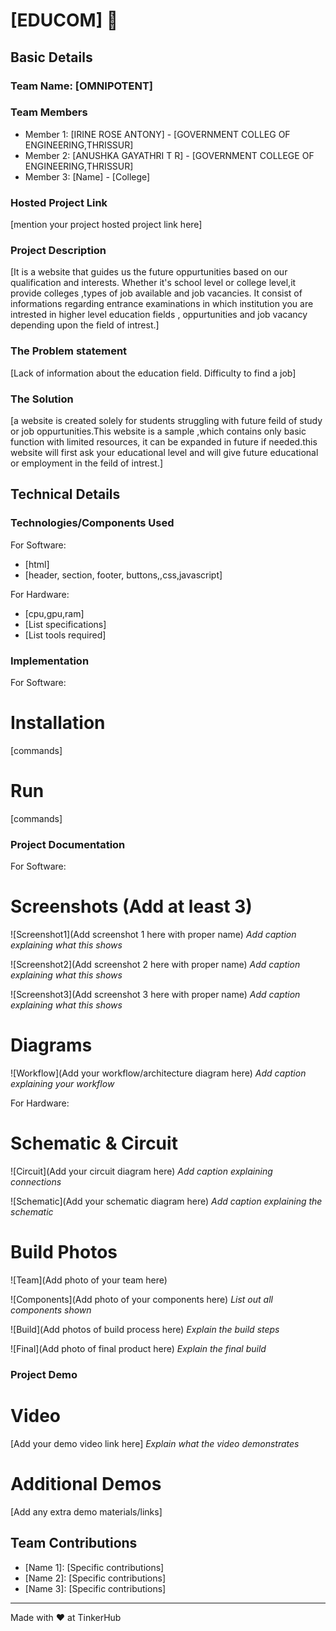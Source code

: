 

# [EDUCOM] 🎯


## Basic Details
### Team Name: [OMNIPOTENT]


### Team Members
- Member 1: [IRINE ROSE ANTONY] - [GOVERNMENT COLLEG OF ENGINEERING,THRISSUR]
- Member 2: [ANUSHKA GAYATHRI T R] - [GOVERNMENT COLLEGE OF ENGINEERING,THRISSUR]
- Member 3: [Name] - [College]

### Hosted Project Link
[mention your project hosted project link here]

### Project Description
[It is a website that guides us the future oppurtunities based on our qualification and interests.
Whether it's school level or college level,it provide colleges ,types of job available and job vacancies.
It consist of informations regarding entrance examinations in which  institution you are intrested in higher level education fields , oppurtunities and job vacancy depending upon the field of intrest.]

### The Problem statement
[Lack of information about the education field.
Difficulty to find a job]

### The Solution
[a website is created solely for students struggling with future feild of study or job oppurtunities.This website is a sample ,which contains only basic function with limited resources, it can be expanded in future if needed.this website will first ask your educational level and will give future educational or employment in the feild of intrest.]

## Technical Details
### Technologies/Components Used
For Software:
- [html]
- [header, section, footer, buttons,,css,javascript]

For Hardware:
- [cpu,gpu,ram]
- [List specifications]
- [List tools required]

### Implementation
For Software:
# Installation
[commands]

# Run
[commands]

### Project Documentation
For Software:

# Screenshots (Add at least 3)
![Screenshot1](Add screenshot 1 here with proper name)
*Add caption explaining what this shows*

![Screenshot2](Add screenshot 2 here with proper name)
*Add caption explaining what this shows*

![Screenshot3](Add screenshot 3 here with proper name)
*Add caption explaining what this shows*

# Diagrams
![Workflow](Add your workflow/architecture diagram here)
*Add caption explaining your workflow*

For Hardware:

# Schematic & Circuit
![Circuit](Add your circuit diagram here)
*Add caption explaining connections*

![Schematic](Add your schematic diagram here)
*Add caption explaining the schematic*

# Build Photos
![Team](Add photo of your team here)


![Components](Add photo of your components here)
*List out all components shown*

![Build](Add photos of build process here)
*Explain the build steps*

![Final](Add photo of final product here)
*Explain the final build*

### Project Demo
# Video
[Add your demo video link here]
*Explain what the video demonstrates*

# Additional Demos
[Add any extra demo materials/links]

## Team Contributions
- [Name 1]: [Specific contributions]
- [Name 2]: [Specific contributions]
- [Name 3]: [Specific contributions]

---
Made with ❤️ at TinkerHub




